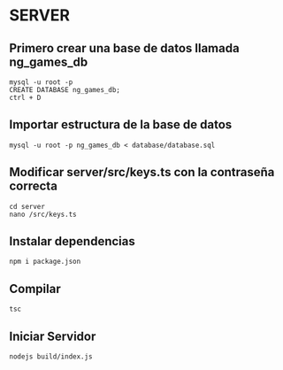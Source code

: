 # SERVER

## Primero crear una base de datos llamada ng_games_db

`mysql -u root -p` </br>
`CREATE DATABASE ng_games_db;`</br>
`ctrl + D`

## Importar estructura de la base de datos

`mysql -u root -p ng_games_db < database/database.sql`

## Modificar server/src/keys.ts con la contraseña correcta

`cd server`</br>
`nano /src/keys.ts `

## Instalar dependencias

`npm i package.json`

## Compilar

`tsc`

## Iniciar Servidor 

`nodejs build/index.js`
